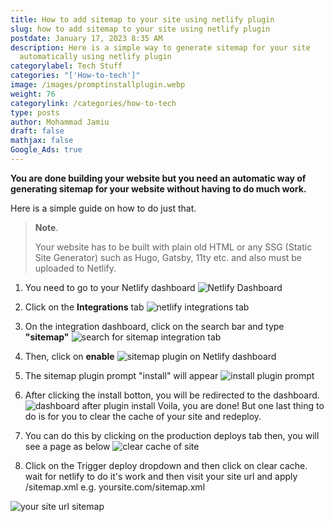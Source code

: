 ```yaml
---
title: How to add sitemap to your site using netlify plugin
slug: how to add sitemap to your site using netlify plugin
postdate: January 17, 2023 8:35 AM
description: Here is a simple way to generate sitemap for your site
  automatically using netlify plugin
categorylabel: Tech Stuff
categories: "['How-to-tech']"
image: /images/promptinstallplugin.webp
weight: 76
categorylink: /categories/how-to-tech
type: posts
author: Mohammad Jamiu
draft: false
mathjax: false
Google_Ads: true
---
```


**You are done building your website but you need an automatic way of generating sitemap for your website without having to do much work.**

Here is a simple guide on how to do just that.



> **Note**.
>
> Your website has to be built with plain old HTML or any SSG (Static Site Generator) such as Hugo, Gatsby, 11ty etc. and also must be uploaded to Netlify.

1. You need to go to your Netlify dashboard
   ![Netlify Dashboard](/images/netlify-dashboard.webp "Netlify dashboard")

2. Click on the **Integrations** tab
   ![netlify integrations tab](/images/navtointegrations.webp "netlify integrations tab")

3. On the integration dashboard, click on the search bar and type **"sitemap"**
   ![search for sitemap integration tab](/images/searchforsitemap.webp "search for sitemap integration tab")

4. Then, click on **enable**
   ![sitemap plugin on Netlify dashboard](/images/presstheenablebtn.webp "sitemap plugin on Netlify dashboard")

5. The sitemap plugin prompt "install" will appear
   ![install plugin prompt](/images/promptinstallplugin.webp "install plugin prompt")

6. After clicking the install botton, you will be redirected to the dashboard.
   ![dashboard after plugin install](/images/backtodb.webp "dashboard after plugin install")
   Voila, you are done! But one last thing to do is for you to clear the cache of your site and redeploy.

7. You can do this by clicking on the production deploys tab then, you will see a page as below
   ![clear cache of site](/images/clearcachedeploy.webp "clear cache of site")

8. Click on the Trigger deploy dropdown and then click on clear cache. wait for netlify to do it's work and then visit your site url and apply /sitemap.xml e.g. yoursite.com/sitemap.xml

![your site url sitemap](/images/yoursitesitemapurl.webp "your site url sitemap")
